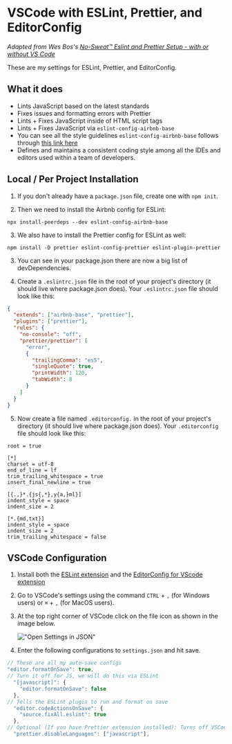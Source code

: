 # VSCode with ESLint, Prettier, and EditorConfig

_Adapted from Wes Bos's [No-Sweat™ Eslint and Prettier Setup - with or without VS Code](https://github.com/wesbos/eslint-config-wesbos)_

These are my settings for ESLint, Prettier, and EditorConfig.

## What it does

- Lints JavaScript based on the latest standards
- Fixes issues and formatting errors with Prettier
- Lints + Fixes JavaScript inside of HTML script tags
- Lints + Fixes JavaScript via `eslint-config-airbnb-base`
- You can see all the style guidelines `eslint-config-airbnb-base` follows through [this link here](https://github.com/airbnb/javascript)
- Defines and maintains a consistent coding style among all the IDEs and editors used within a team of developers.

## Local / Per Project Installation

1. If you don't already have a `package.json` file, create one with `npm init`.

2. Then we need to install the Airbnb config for ESLint:

```
npx install-peerdeps --dev eslint-config-airbnb-base
```

3. We also have to install the Prettier config for ESLint as well:

```
npm install -D prettier eslint-config-prettier eslint-plugin-prettier
```

3. You can see in your package.json there are now a big list of devDependencies.

4. Create a `.eslintrc.json` file in the root of your project's directory (it should live where package.json does). Your `.eslintrc.json` file should look like this:

```json
{
  "extends": ["airbnb-base", "prettier"],
  "plugins": ["prettier"],
  "rules": {
    "no-console": "off",
    "prettier/prettier": [
      "error",
      {
        "trailingComma": "es5",
        "singleQuote": true,
        "printWidth": 120,
        "tabWidth": 8
      }
    ]
  }
}
```

5. Now create a file named `.editorconfig.` in the root of your project's directory (it should live where package.json does). Your `.editorconfig` file should look like this:

```
root = true

[*]
charset = utf-8
end_of_line = lf
trim_trailing_whitespace = true
insert_final_newline = true

[{.,}*.{js{,*},y{a,}ml}]
indent_style = space
indent_size = 2

[*.{md,txt}]
indent_style = space
indent_size = 2
trim_trailing_whitespace = false
```

## VSCode Configuration

1. Install both the [ESLint extension](https://marketplace.visualstudio.com/items?itemName=dbaeumer.vscode-eslint) and the [EditorConfig for VScode extension](https://marketplace.visualstudio.com/items?itemName=EditorConfig.EditorConfig)

2. Go to VSCode's settings using the command `CTRL` + `,` (for Windows users) or `⌘` + `,` (for MacOS users).

3. At the top right corner of VSCode click on the file icon as shown in the image below.

   !["Open Settings in JSON"](https://user-images.githubusercontent.com/38166320/82932854-0f8b9b00-9f57-11ea-912a-e60c649d8d27.png)

4. Enter the following configurations to `settings.json` and hit save.

```js
// These are all my auto-save configs
"editor.formatOnSave": true,
// Turn it off for JS, we will do this via ESLint
  "[javascript]": {
    "editor.formatOnSave": false
  },
// Tells the ESLint plugin to run and format on save
  "editor.codeActionsOnSave": {
    "source.fixAll.eslint": true
  },
// Optional (If you have Prettier extension installed): Turns off VSCode's Prettier Extension for JS files only since ESLint already formats JS files for us.
  "prettier.disableLanguages": ["javascript"],
```

